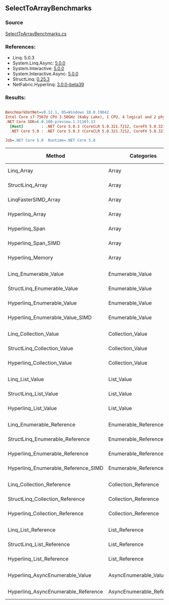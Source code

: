 ﻿## SelectToArrayBenchmarks

### Source
[SelectToArrayBenchmarks.cs](../NetFabric.Hyperlinq.Benchmarks/Benchmarks/SelectToArrayBenchmarks.cs)

### References:
- Linq: 5.0.3
- System.Linq.Async: [5.0.0](https://www.nuget.org/packages/System.Linq.Async/5.0.0)
- System.Interactive: [5.0.0](https://www.nuget.org/packages/System.Interactive/5.0.0)
- System.Interactive.Async: [5.0.0](https://www.nuget.org/packages/System.Interactive.Async/5.0.0)
- StructLinq: [0.25.3](https://www.nuget.org/packages/StructLinq/0.25.3)
- NetFabric.Hyperlinq: [3.0.0-beta39](https://www.nuget.org/packages/NetFabric.Hyperlinq/3.0.0-beta39)

### Results:
``` ini

BenchmarkDotNet=v0.12.1, OS=Windows 10.0.19042
Intel Core i7-7567U CPU 3.50GHz (Kaby Lake), 1 CPU, 4 logical and 2 physical cores
.NET Core SDK=6.0.100-preview.1.21103.13
  [Host]        : .NET Core 5.0.3 (CoreCLR 5.0.321.7212, CoreFX 5.0.321.7212), X64 RyuJIT
  .NET Core 5.0 : .NET Core 5.0.3 (CoreCLR 5.0.321.7212, CoreFX 5.0.321.7212), X64 RyuJIT

Job=.NET Core 5.0  Runtime=.NET Core 5.0  

```
|                              Method |                Categories | Count |        Mean |     Error |    StdDev | Ratio | RatioSD |  Gen 0 | Gen 1 | Gen 2 | Allocated |
|------------------------------------ |-------------------------- |------ |------------:|----------:|----------:|------:|--------:|-------:|------:|------:|----------:|
|                          Linq_Array |                     Array |   100 |   267.88 ns |  2.668 ns |  2.365 ns |  1.00 |    0.00 | 0.2255 |     - |     - |     472 B |
|                    StructLinq_Array |                     Array |   100 |   273.06 ns |  4.607 ns |  4.084 ns |  1.02 |    0.01 | 0.2027 |     - |     - |     424 B |
|                LinqFasterSIMD_Array |                     Array |   100 |    99.65 ns |  1.953 ns |  1.827 ns |  0.37 |    0.01 | 0.2027 |     - |     - |     424 B |
|                     Hyperlinq_Array |                     Array |   100 |   269.94 ns |  4.902 ns |  4.585 ns |  1.01 |    0.02 | 0.2027 |     - |     - |     424 B |
|                      Hyperlinq_Span |                     Array |   100 |   239.28 ns |  2.553 ns |  2.388 ns |  0.89 |    0.01 | 0.2027 |     - |     - |     424 B |
|                 Hyperlinq_Span_SIMD |                     Array |   100 |   109.47 ns |  1.910 ns |  1.693 ns |  0.41 |    0.01 | 0.2027 |     - |     - |     424 B |
|                    Hyperlinq_Memory |                     Array |   100 |   274.17 ns |  5.390 ns |  5.991 ns |  1.02 |    0.02 | 0.2027 |     - |     - |     424 B |
|                                     |                           |       |             |           |           |       |         |        |       |       |           |
|               Linq_Enumerable_Value |          Enumerable_Value |   100 | 1,285.51 ns | 25.581 ns | 26.270 ns |  1.00 |    0.00 | 0.5913 |     - |     - |    1240 B |
|         StructLinq_Enumerable_Value |          Enumerable_Value |   100 | 1,129.23 ns |  8.712 ns |  7.723 ns |  0.88 |    0.02 | 0.2174 |     - |     - |     456 B |
|          Hyperlinq_Enumerable_Value |          Enumerable_Value |   100 |   663.26 ns |  6.979 ns |  6.528 ns |  0.52 |    0.01 | 0.2022 |     - |     - |     424 B |
|     Hyperlinq_Enumerable_Value_SIMD |          Enumerable_Value |   100 |   700.52 ns |  9.899 ns | 10.591 ns |  0.55 |    0.01 | 0.2289 |     - |     - |     480 B |
|                                     |                           |       |             |           |           |       |         |        |       |       |           |
|               Linq_Collection_Value |          Collection_Value |   100 | 1,273.49 ns | 18.642 ns | 16.526 ns |  1.00 |    0.00 | 0.5913 |     - |     - |    1240 B |
|         StructLinq_Collection_Value |          Collection_Value |   100 | 1,153.21 ns |  6.918 ns |  6.133 ns |  0.91 |    0.01 | 0.2174 |     - |     - |     456 B |
|          Hyperlinq_Collection_Value |          Collection_Value |   100 |   406.46 ns |  6.649 ns |  6.219 ns |  0.32 |    0.01 | 0.2027 |     - |     - |     424 B |
|                                     |                           |       |             |           |           |       |         |        |       |       |           |
|                     Linq_List_Value |                List_Value |   100 |   468.99 ns |  4.210 ns |  3.516 ns |  1.00 |    0.00 | 0.2294 |     - |     - |     480 B |
|               StructLinq_List_Value |                List_Value |   100 |   445.91 ns |  5.327 ns |  4.159 ns |  0.95 |    0.01 | 0.2027 |     - |     - |     424 B |
|                Hyperlinq_List_Value |                List_Value |   100 |   511.99 ns |  5.562 ns |  4.931 ns |  1.09 |    0.01 | 0.2027 |     - |     - |     424 B |
|                                     |                           |       |             |           |           |       |         |        |       |       |           |
|           Linq_Enumerable_Reference |      Enumerable_Reference |   100 |   964.21 ns | 17.884 ns | 15.854 ns |  1.00 |    0.00 | 0.5922 |     - |     - |    1240 B |
|     StructLinq_Enumerable_Reference |      Enumerable_Reference |   100 |   936.40 ns | 10.404 ns |  8.688 ns |  0.97 |    0.02 | 0.2174 |     - |     - |     456 B |
|      Hyperlinq_Enumerable_Reference |      Enumerable_Reference |   100 | 1,000.13 ns |  5.117 ns |  4.273 ns |  1.04 |    0.02 | 0.2174 |     - |     - |     456 B |
| Hyperlinq_Enumerable_Reference_SIMD |      Enumerable_Reference |   100 |   978.08 ns |  6.965 ns |  6.515 ns |  1.02 |    0.02 | 0.2441 |     - |     - |     512 B |
|                                     |                           |       |             |           |           |       |         |        |       |       |           |
|           Linq_Collection_Reference |      Collection_Reference |   100 |   958.07 ns | 11.892 ns |  9.930 ns |  1.00 |    0.00 | 0.5922 |     - |     - |    1240 B |
|     StructLinq_Collection_Reference |      Collection_Reference |   100 |   938.89 ns |  9.194 ns |  7.178 ns |  0.98 |    0.01 | 0.2174 |     - |     - |     456 B |
|      Hyperlinq_Collection_Reference |      Collection_Reference |   100 |   645.53 ns |  8.129 ns |  7.604 ns |  0.67 |    0.01 | 0.2174 |     - |     - |     456 B |
|                                     |                           |       |             |           |           |       |         |        |       |       |           |
|                 Linq_List_Reference |            List_Reference |   100 |   470.57 ns |  6.943 ns |  6.155 ns |  1.00 |    0.00 | 0.2294 |     - |     - |     480 B |
|           StructLinq_List_Reference |            List_Reference |   100 |   942.82 ns |  5.208 ns |  4.066 ns |  2.01 |    0.02 | 0.2174 |     - |     - |     456 B |
|            Hyperlinq_List_Reference |            List_Reference |   100 |   483.23 ns |  3.540 ns |  3.312 ns |  1.03 |    0.01 | 0.2027 |     - |     - |     424 B |
|                                     |                           |       |             |           |           |       |         |        |       |       |           |
|     Hyperlinq_AsyncEnumerable_Value |     AsyncEnumerable_Value |   100 | 9,811.24 ns | 52.535 ns | 49.142 ns |     ? |       ? | 0.8087 |     - |     - |    1712 B |
|                                     |                           |       |             |           |           |       |         |        |       |       |           |
| Hyperlinq_AsyncEnumerable_Reference | AsyncEnumerable_Reference |   100 | 9,564.61 ns | 61.404 ns | 57.437 ns |     ? |       ? | 0.8240 |     - |     - |    1728 B |
